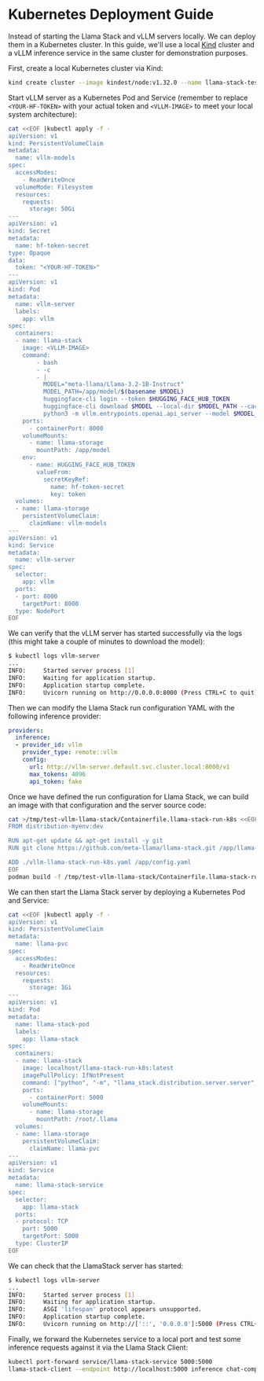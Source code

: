 # Kubernetes Deployment Guide

Instead of starting the Llama Stack and vLLM servers locally. We can deploy them in a Kubernetes cluster. In this guide, we'll use a local [Kind](https://kind.sigs.k8s.io/) cluster and a vLLM inference service in the same cluster for demonstration purposes.

First, create a local Kubernetes cluster via Kind:

```bash
kind create cluster --image kindest/node:v1.32.0 --name llama-stack-test
```

Start vLLM server as a Kubernetes Pod and Service (remember to replace `<YOUR-HF-TOKEN>` with your actual token and `<VLLM-IMAGE>` to meet your local system architecture):

```bash
cat <<EOF |kubectl apply -f -
apiVersion: v1
kind: PersistentVolumeClaim
metadata:
  name: vllm-models
spec:
  accessModes:
    - ReadWriteOnce
  volumeMode: Filesystem
  resources:
    requests:
      storage: 50Gi
---
apiVersion: v1
kind: Secret
metadata:
  name: hf-token-secret
type: Opaque
data:
  token: "<YOUR-HF-TOKEN>"
---
apiVersion: v1
kind: Pod
metadata:
  name: vllm-server
  labels:
    app: vllm
spec:
  containers:
  - name: llama-stack
    image: <VLLM-IMAGE>
    command:
        - bash
        - -c
        - |
          MODEL="meta-llama/Llama-3.2-1B-Instruct"
          MODEL_PATH=/app/model/$(basename $MODEL)
          huggingface-cli login --token $HUGGING_FACE_HUB_TOKEN
          huggingface-cli download $MODEL --local-dir $MODEL_PATH --cache-dir $MODEL_PATH
          python3 -m vllm.entrypoints.openai.api_server --model $MODEL_PATH --served-model-name $MODEL --port 8000
    ports:
      - containerPort: 8000
    volumeMounts:
      - name: llama-storage
        mountPath: /app/model
    env:
      - name: HUGGING_FACE_HUB_TOKEN
        valueFrom:
          secretKeyRef:
            name: hf-token-secret
            key: token
  volumes:
  - name: llama-storage
    persistentVolumeClaim:
      claimName: vllm-models
---
apiVersion: v1
kind: Service
metadata:
  name: vllm-server
spec:
  selector:
    app: vllm
  ports:
  - port: 8000
    targetPort: 8000
  type: NodePort
EOF
```

We can verify that the vLLM server has started successfully via the logs (this might take a couple of minutes to download the model):

```bash
$ kubectl logs vllm-server
...
INFO:     Started server process [1]
INFO:     Waiting for application startup.
INFO:     Application startup complete.
INFO:     Uvicorn running on http://0.0.0.0:8000 (Press CTRL+C to quit)
```

Then we can modify the Llama Stack run configuration YAML with the following inference provider:

```yaml
providers:
  inference:
  - provider_id: vllm
    provider_type: remote::vllm
    config:
      url: http://vllm-server.default.svc.cluster.local:8000/v1
      max_tokens: 4096
      api_token: fake
```

Once we have defined the run configuration for Llama Stack, we can build an image with that configuration and the server source code:

```bash
cat >/tmp/test-vllm-llama-stack/Containerfile.llama-stack-run-k8s <<EOF
FROM distribution-myenv:dev

RUN apt-get update && apt-get install -y git
RUN git clone https://github.com/meta-llama/llama-stack.git /app/llama-stack-source

ADD ./vllm-llama-stack-run-k8s.yaml /app/config.yaml
EOF
podman build -f /tmp/test-vllm-llama-stack/Containerfile.llama-stack-run-k8s -t llama-stack-run-k8s /tmp/test-vllm-llama-stack
```


We can then start the Llama Stack server by deploying a Kubernetes Pod and Service:

```bash
cat <<EOF |kubectl apply -f -
apiVersion: v1
kind: PersistentVolumeClaim
metadata:
  name: llama-pvc
spec:
  accessModes:
    - ReadWriteOnce
  resources:
    requests:
      storage: 1Gi
---
apiVersion: v1
kind: Pod
metadata:
  name: llama-stack-pod
  labels:
    app: llama-stack
spec:
  containers:
  - name: llama-stack
    image: localhost/llama-stack-run-k8s:latest
    imagePullPolicy: IfNotPresent
    command: ["python", "-m", "llama_stack.distribution.server.server", "--yaml-config", "/app/config.yaml"]
    ports:
      - containerPort: 5000
    volumeMounts:
      - name: llama-storage
        mountPath: /root/.llama
  volumes:
  - name: llama-storage
    persistentVolumeClaim:
      claimName: llama-pvc
---
apiVersion: v1
kind: Service
metadata:
  name: llama-stack-service
spec:
  selector:
    app: llama-stack
  ports:
  - protocol: TCP
    port: 5000
    targetPort: 5000
  type: ClusterIP
EOF
```

We can check that the LlamaStack server has started:

```bash
$ kubectl logs vllm-server
...
INFO:     Started server process [1]
INFO:     Waiting for application startup.
INFO:     ASGI 'lifespan' protocol appears unsupported.
INFO:     Application startup complete.
INFO:     Uvicorn running on http://['::', '0.0.0.0']:5000 (Press CTRL+C to quit)
```

Finally, we forward the Kubernetes service to a local port and test some inference requests against it via the Llama Stack Client:

```bash
kubectl port-forward service/llama-stack-service 5000:5000
llama-stack-client --endpoint http://localhost:5000 inference chat-completion --message "hello, what model are you?"
```
